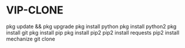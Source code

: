 # VIP-CLONE

pkg update && pkg upgrade
pkg install python
pkg install python2
pkg install git
pkg install pip
pkg install pip2
pip2 install requests
pip2 install mechanize
git clone 
